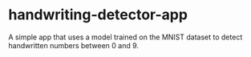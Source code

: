 # handwriting-detector-app
A simple app that uses a model trained on the MNIST dataset to detect handwritten numbers between 0 and 9.
